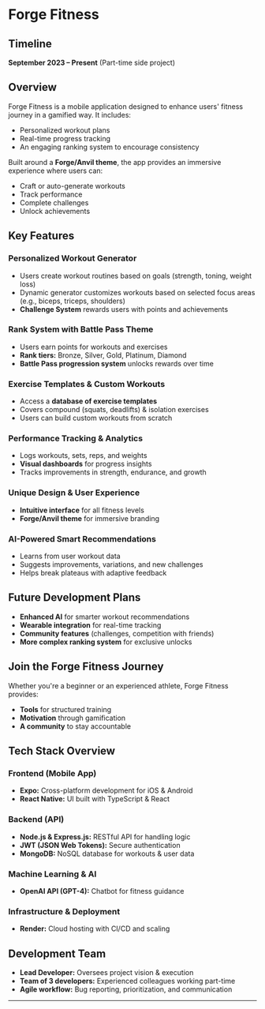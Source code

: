 # Forge Fitness

## Timeline

**September 2023 – Present** (Part-time side project)

## Overview

Forge Fitness is a mobile application designed to enhance users' fitness journey in a gamified way. It includes:

- Personalized workout plans
- Real-time progress tracking
- An engaging ranking system to encourage consistency

Built around a **Forge/Anvil theme**, the app provides an immersive experience where users can:

- Craft or auto-generate workouts
- Track performance
- Complete challenges
- Unlock achievements

## Key Features

### Personalized Workout Generator

- Users create workout routines based on goals (strength, toning, weight loss)
- Dynamic generator customizes workouts based on selected focus areas (e.g., biceps, triceps, shoulders)
- **Challenge System** rewards users with points and achievements

### Rank System with Battle Pass Theme

- Users earn points for workouts and exercises
- **Rank tiers:** Bronze, Silver, Gold, Platinum, Diamond
- **Battle Pass progression system** unlocks rewards over time

### Exercise Templates & Custom Workouts

- Access a **database of exercise templates**
- Covers compound (squats, deadlifts) & isolation exercises
- Users can build custom workouts from scratch

### Performance Tracking & Analytics

- Logs workouts, sets, reps, and weights
- **Visual dashboards** for progress insights
- Tracks improvements in strength, endurance, and growth

### Unique Design & User Experience

- **Intuitive interface** for all fitness levels
- **Forge/Anvil theme** for immersive branding

### AI-Powered Smart Recommendations

- Learns from user workout data
- Suggests improvements, variations, and new challenges
- Helps break plateaus with adaptive feedback

## Future Development Plans

- **Enhanced AI** for smarter workout recommendations
- **Wearable integration** for real-time tracking
- **Community features** (challenges, competition with friends)
- **More complex ranking system** for exclusive unlocks

## Join the Forge Fitness Journey

Whether you're a beginner or an experienced athlete, Forge Fitness provides:

- **Tools** for structured training
- **Motivation** through gamification
- **A community** to stay accountable

## Tech Stack Overview

### Frontend (Mobile App)

- **Expo:** Cross-platform development for iOS & Android
- **React Native:** UI built with TypeScript & React

### Backend (API)

- **Node.js & Express.js:** RESTful API for handling logic
- **JWT (JSON Web Tokens):** Secure authentication
- **MongoDB:** NoSQL database for workouts & user data

### Machine Learning & AI

- **OpenAI API (GPT-4):** Chatbot for fitness guidance

### Infrastructure & Deployment

- **Render:** Cloud hosting with CI/CD and scaling

## Development Team

- **Lead Developer:** Oversees project vision & execution
- **Team of 3 developers:** Experienced colleagues working part-time
- **Agile workflow:** Bug reporting, prioritization, and communication

---
